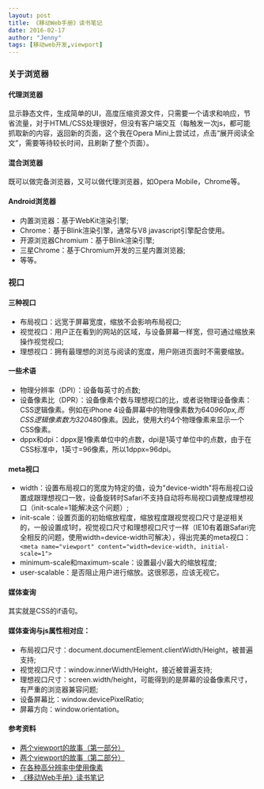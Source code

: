 ```yaml
---
layout: post
title: 《移动Web手册》读书笔记
date: 2016-02-17
author: "Jenny"
tags: [移动web开发,viewport]
---
```


<h3>关于浏览器</h3>
<h4>代理浏览器</h4>

显示静态文件，生成简单的UI，高度压缩资源文件，只需要一个请求和响应，节省流量，对于HTML/CSS处理很好，但没有客户端交互（每触发一次js，都可能抓取新的内容，返回新的页面，这个我在Opera Mini上尝试过，点击“展开阅读全文”，需要等待较长时间，且刷新了整个页面）。

<h4>混合浏览器</h4>

既可以做完备浏览器，又可以做代理浏览器，如Opera Mobile，Chrome等。

<h4>Android浏览器</h4>

+ 内置浏览器：基于WebKit渲染引擎;
+ Chrome：基于Blink渲染引擎，通常与V8 javascript引擎配合使用。
+ 开源浏览器Chromium：基于Blink渲染引擎;
+ 三星Chrome：基于Chromium开发的三星内置浏览器;
+ 等等。
<h3>视口</h3>
<h4>三种视口</h4>

+ 布局视口：远宽于屏幕宽度，缩放不会影响布局视口;
+ 视觉视口：用户正在看到的网站的区域，与设备屏幕一样宽，但可通过缩放来操作视觉视口;
+ 理想视口：拥有最理想的浏览与阅读的宽度，用户刚进页面时不需要缩放。
<h4>一些术语</h4>

+ 物理分辨率（DPI）：设备每英寸的点数;
+ 设备像素比（DPR）：设备像素个数与理想视口的比，或者说物理设备像素：CSS逻辑像素。例如在iPhone 4设备屏幕中的物理像素数为640*960px,而CSS逻辑像素数为320*480像素。因此，使用大约4个物理像素来显示一个CSS像素。
+ dppx和dpi：dppx是1像素单位中的点数，dpi是1英寸单位中的点数，由于在CSS标准中，1英寸=96像素，所以1dppx=96dpi。
<h4>meta视口</h4>

+ width：设置布局视口的宽度为特定的值，设为"device-width"将布局视口设置成跟理想视口一致，设备旋转时Safari不支持自动将布局视口调整成理想视口（init-scale=1能解决这个问题）;
+ init-scale：设置页面的初始缩放程度，缩放程度跟视觉视口尺寸是逆相关的，一般设置成1时，视觉视口尺寸和理想视口尺寸一样（IE10有着跟Safari完全相反的问题，使用width=device-width可解决），得出完美的meta视口：
```<meta name="viewport" content="width=device-width, initial-scale=1">```
+ minimum-scale和maximum-scale：设置最小/最大的缩放程度;
+ user-scalable：是否阻止用户进行缩放。这很邪恶，应该无视它。
<h4>媒体查询</h4>

其实就是CSS的if语句。

<h4>媒体查询与js属性相对应：</h4>

+ 布局视口尺寸：document.documentElement.clientWidth/Height，被普遍支持;
+ 视觉视口尺寸：window.innerWidth/Height，接近被普遍支持;
+ 理想视口尺寸：screen.width/height，可能得到的是屏幕的设备像素尺寸，有严重的浏览器兼容问题;
+ 设备屏幕比：window.devicePixelRatio;
+ 屏幕方向：window.orientation。
<h4>参考资料</h4>

+ <a href="http://weizhifeng.net/viewports.html">两个viewport的故事（第一部分）</a>
+ <a href="http://weizhifeng.net/viewports2.html">两个viewport的故事（第二部分）</a>
+ <a href="http://html5online.com.cn/articles/2013041701.html">在各种高分辨率中使用像素</a>
+ <a href="http://www.kancloud.cn/kancloud/the-mobile-web-handbook/64055">《移动Web手册》读书笔记</a>
